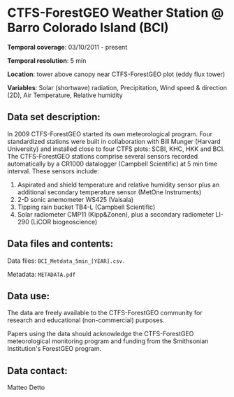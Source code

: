 # CTFS-ForestGEO Weather Station @ Barro Colorado Island (BCI)

**Temporal coverage**: 03/10/2011 - present 

**Temporal resolution**: 5 min

**Location**: tower above canopy near CTFS-ForestGEO plot (eddy flux tower)

**Variables**: Solar (shortwave) radiation, Precipitation, Wind speed & direction (2D), Air Temperature, Relative humidity 

## Data set description:
In 2009 CTFS-ForestGEO started its own meteorological program. Four standardized stations were built in collaboration with Bill Munger (Harvard University) and installed close to four CTFS plots: SCBI, KHC, HKK and BCI. The CTFS-ForestGEO stations comprise several sensors recorded automatically by a CR1000 datalogger (Campbell Scientific) at 5 min time interval. These sensors include:
1)	Aspirated and shield temperature and relative humidity sensor plus an additional secondary temperature sensor (MetOne Instruments)
2)	 2-D sonic anemometer WS425 (Vaisala)
3)	Tipping rain bucket TB4-L (Campbell Scientific)
4)	Solar radiometer CMP11 (Kipp&Zonen), plus a secondary radiometer LI-290 (LiCOR biogeoscience)

## Data files and contents:
Data files: `BCI_Metdata_5min_[YEAR].csv.`

Metadata: `METADATA.pdf`

## Data use:

The data are freely available to the CTFS-ForestGEO community for research and educational (non-commercial) purposes.

Papers using the data should acknowledge the CTFS-ForestGEO meteorological monitoring program and funding from the Smithsonian Institution's ForestGEO program.

## Data contact:

Matteo Detto
